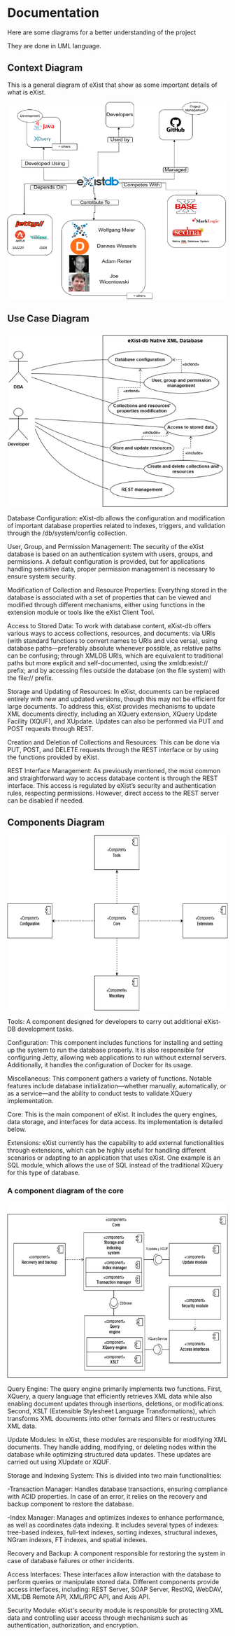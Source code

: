# Documentation

Here are some diagrams for a better understanding of the project

They are done in UML language.

## Context Diagram

This is a general diagram of eXist that show as some important details of what is eXist.

<img src="Diagrams/Context Diagram.png" alt="Context Diagram" width="500" height="450"></img>

## Use Case Diagram

<img src="Diagrams/CaseOfUsesDiagram.jpg" alt="Case Of Use Diagram" width="550" height="400"></img>

Database Configuration: eXist-db allows the configuration and modification of important database properties related to indexes, triggers, and validation through the /db/system/config collection.

User, Group, and Permission Management: The security of the eXist database is based on an authentication system with users, groups, and permissions. A default configuration is provided, but for applications handling sensitive data, proper permission management is necessary to ensure system security.

Modification of Collection and Resource Properties: Everything stored in the database is associated with a set of properties that can be viewed and modified through different mechanisms, either using functions in the extension module or tools like the eXist Client Tool.

Access to Stored Data: To work with database content, eXist-db offers various ways to access collections, resources, and documents: via URIs (with standard functions to convert names to URIs and vice versa), using database paths—preferably absolute whenever possible, as relative paths can be confusing; through XMLDB URIs, which are equivalent to traditional paths but more explicit and self-documented, using the xmldb:exist:// prefix; and by accessing files outside the database (on the file system) with the file:// prefix.

Storage and Updating of Resources: In eXist, documents can be replaced entirely with new and updated versions, though this may not be efficient for large documents. To address this, eXist provides mechanisms to update XML documents directly, including an XQuery extension, XQuery Update Facility (XQUF), and XUpdate. Updates can also be performed via PUT and POST requests through REST.

Creation and Deletion of Collections and Resources: This can be done via PUT, POST, and DELETE requests through the REST interface or by using the functions provided by eXist.

REST Interface Management: As previously mentioned, the most common and straightforward way to access database content is through the REST interface. This access is regulated by eXist’s security and authentication rules, respecting permissions. However, direct access to the REST server can be disabled if needed.

## Components Diagram

<img src="Diagrams/ComponentsDiagram.png" alt="Component Diagram" width="600" height="400"></img>

Tools: A component designed for developers to carry out additional eXist-DB development tasks.

Configuration: This component includes functions for installing and setting up the system to run the database properly. It is also responsible for configuring Jetty, allowing web applications to run without external servers. Additionally, it handles the configuration of Docker for its usage.

Miscellaneous: This component gathers a variety of functions. Notable features include database initialization—whether manually, automatically, or as a service—and the ability to conduct tests to validate XQuery implementation.

Core: This is the main component of eXist. It includes the query engines, data storage, and interfaces for data access. Its implementation is detailed below.

Extensions: eXist currently has the capability to add external functionalities through extensions, which can be highly useful for handling different scenarios or adapting to an application that uses eXist. One example is an SQL module, which allows the use of SQL instead of the traditional XQuery for this type of database.

### A component diagram of the core

<img src="Diagrams/CoreDiagram.jpg" alt="Core Diagram" width="600" height="400"></img>

Query Engine: The query engine primarily implements two functions. First, XQuery, a query language that efficiently retrieves XML data while also enabling document updates through insertions, deletions, or modifications. Second, XSLT (Extensible Stylesheet Language Transformations), which transforms XML documents into other formats and filters or restructures XML data.

Update Modules: In eXist, these modules are responsible for modifying XML documents. They handle adding, modifying, or deleting nodes within the database while optimizing structured data updates. These updates are carried out using XUpdate or XQUF.

Storage and Indexing System: This is divided into two main functionalities:

  -Transaction Manager: Handles database transactions, ensuring compliance with ACID properties. In case of an error, it relies on the recovery and backup component to restore the database.

  -Index Manager: Manages and optimizes indexes to enhance performance, as well as coordinates data indexing. It includes several types of indexes: tree-based indexes, full-text indexes, sorting indexes, structural indexes, NGram indexes, FT indexes, and spatial indexes.

Recovery and Backup: A component responsible for restoring the system in case of database failures or other incidents.

Access Interfaces: These interfaces allow interaction with the database to perform queries or manipulate stored data. Different components provide access interfaces, including: REST Server, SOAP Server, RestXQ, WebDAV, XML:DB Remote API, XML/RPC API, and Axis API.

Security Module: eXist's security module is responsible for protecting XML data and controlling user access through mechanisms such as authentication, authorization, and encryption.
